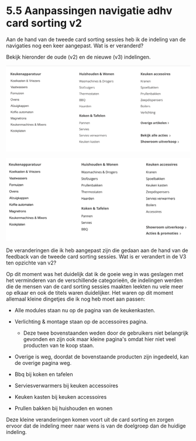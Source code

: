 # 5.5 Aanpassingen navigatie adhv card sorting v2

Aan de hand van de tweede card sorting sessies heb ik de indeling van de navigaties nog een keer aangepast. Wat is er veranderd?

Bekijk hieronder de oude \(v2\) en de nieuwe \(v3\) indelingen. 



![V2 indeling apparatuur dropdown](../../.gitbook/assets/image%20%2812%29.png)

![V3 indeling apparatuur dropdown](../../.gitbook/assets/image%20%2821%29.png)

De veranderingen die ik heb aangepast zijn die gedaan aan de hand van de feedback van de tweede card sorting sessies. Wat is er verandert in de V3 ten opzichte van v2?

Op dit moment was het duidelijk dat ik de goeie weg in was geslagen met het verminderen van de verschillende categorieën, de indelingen werden die de mensen van de card sorting sessies maakten leekten nu vele meer op elkaar en ook de titels waren duidelijker. Het waren op dit moment allemaal kleine dingetjes die ik nog heb moet aan passen:



* Alle modules staan nu op de pagina van de keukenkasten.
* Verlichting & montage staan  op de accessoires pagina.

  * Deze twee bovenstaanden weden door de gebruikers niet belangrijk gevonden en zijn ook maar kleine pagina's omdat hier niet veel producten van te koop staan.

* Overige is weg, doordat de bovenstaande producten zijn ingedeeld, kan de overige pagina weg.
* Bbq bij koken en tafelen
* Serviesverwarmers bij keuken accessoires
* Keuken kasten bij keuken accessoires
* Prullen bakken bij huishouden en wonen

Deze kleine veranderingen komen voort uit de card sorting en zorgen ervoor dat de indeling meer naar wens is van de doelgroep dan de huidige indeling.

